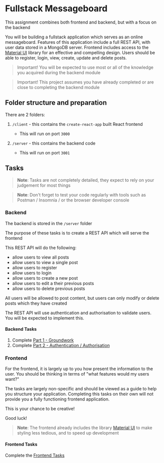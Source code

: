 # Fullstack Messageboard

This assignment combines both frontend and backend, but with a focus on the backend

You will be building a fullstack application which serves as an online messageboard. Features of this application include a full REST API, with user data stored in a MongoDB server. Frontend includes access to the [Material UI](https://material-ui.com/) library for an effective and compelling design. Users should be able to register, login, view, create, update and delete posts.

> Important! You will be expected to use most or all of the knowledge you acquired during the backend module

> Important! This project assumes you have already completed or are close to completing the backend module

## Folder structure and preparation

There are 2 folders:

1. `/client` - this contains the `create-react-app` built React frontend
    - This will run on port `3000`

2. `/server` - this contains the backend code
    - This will run on port `3001`

## Tasks

> **Note**: Tasks are not completely detailed, they expect to rely on your judgement for most things

> **Note**: Don't forget to test your code regularly with tools such as Postman / Insomnia / or the browser developer console

### Backend

The backend is stored in the `/server` folder

The purpose of these tasks is to create a REST API which will serve the frontend

This REST API will do the following:

- allow users to view all posts
- allow users to view a single post
- allow users to register
- allow users to login
- allow users to create a new post
- allow users to edit a their previous posts
- allow users to delete previous posts

All users will be allowed to post content, but users can only modify or delete posts which they have created

The REST API will use authentication and authorisation to validate users. You will be expected to implement this.

#### Backend Tasks

1. Complete [Part 1 - Groundwork](server/BACKEND_TASKS_1.md)
2. Complete [Part 2 - Authentication / Authorisation](server/BACKEND_TASKS_2.md)

### Frontend

For the frontend, it is largely up to you how present the information to the user. You should be thinking in terms of "what features would my users want?"

The tasks are largely non-specific and should be viewed as a guide to help you structure your application. Completing this tasks on their own will not provide you a fully functioning frontend application.

This is your chance to be creative!

Good luck!

> **Note**: The frontend already includes the library [Material UI](https://material-ui.com/) to make styling less tedious, and to speed up development

#### Frontend Tasks

Complete the [Frontend Tasks](./client/FRONTEND_TASKS.md)
